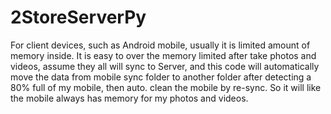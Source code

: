 2StoreServerPy
==============

For client devices, such as Android mobile, usually it is limited amount of memory inside. 
It is easy to over the memory limited after take photos and videos, assume they all will sync to Server,
and this code will automatically move the data from mobile sync folder to another folder after detecting 
a 80% full of my mobile, then auto. clean the mobile by re-sync. So it will like the mobile always has 
memory for my photos and videos.

